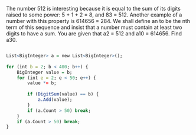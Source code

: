  The number 512 is interesting because it is equal to the sum of its digits raised to some power: 5 + 1 + 2 = 8, and 83 = 512. Another example of a number with this property is 614656 = 284.
We shall define an to be the nth term of this sequence and insist that a number must contain at least two digits to have a sum.
You are given that a2 = 512 and a10 = 614656.
Find a30.
```r

List<BigInteger> a = new List<BigInteger>();
             
for (int b = 2; b < 400; b++) {
    BigInteger value = b;
    for (int e = 2; e < 50; e++) {
        value *= b;
 
        if (DigitSum(value) == b) {
            a.Add(value);            
        }
        if (a.Count > 50) break;                    
    }
    if (a.Count > 50) break;                    
}
```